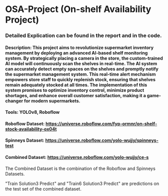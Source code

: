 # OSA-Project (On-shelf Availability Project)

### Detailed Explication can be found in the report and in the code.

#### Description: This project aims to revolutionize supermarket inventory management by deploying an advanced AI-based shelf monitoring system. By strategically placing a camera in the store, the custom-trained AI model will continuously scan the shelves in real-time. The AI system can accurately detect empty spaces on the shelves and promptly notify the supermarket management system. This real-time alert mechanism empowers store staff to quickly replenish stock, ensuring that shelves remain adequately stocked at all times. The implementation of this system promises to optimize inventory control, minimize product shortages, and enhance overall customer satisfaction, making it a game-changer for modern supermarkets.

#### Tools: YOLOv8, Roboflow

#### Roboflow Dataset: https://universe.roboflow.com/fyp-ormnr/on-shelf-stock-availability-ox04t
#### Spinneys Dataset: https://universe.roboflow.com/yolo-wujjy/spinneys-test
#### Combined Dataset: https://universe.roboflow.com/yolo-wujjy/ce-s

The Combined Dataset is the combination of the Roboflow and Spinneys Datasets.

"Train Solution3 Predict" and "Train6 Solution3 Predict" are predictions on the test set of the combined dataset.
